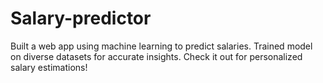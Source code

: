 # Salary-predictor
Built a web app using machine learning to predict salaries. Trained model on diverse datasets for accurate insights. Check it out for personalized salary estimations!
